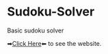 # Sudoku-Solver
Basic sudoku solver

➡[Click Here](https://sprasanth2k-sudoku-solver.netlify.app/sudoku-solver.html)⬅ to see the website.
